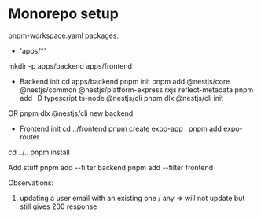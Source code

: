 # Monorepo setup

pnpm-workspace.yaml
packages:

- 'apps/\*'

mkdir -p apps/backend apps/frontend

- Backend init
  cd apps/backend
  pnpm init
  pnpm add @nestjs/core @nestjs/common @nestjs/platform-express rxjs reflect-metadata
  pnpm add -D typescript ts-node @nestjs/cli
  pnpm dlx @nestjs/cli init

OR
pnpm dlx @nestjs/cli new backend

- Frontend init
  cd ../frontend
  pnpm create expo-app .
  pnpm add expo-router

cd ../..
pnpm install

Add stuff
pnpm add <package-name> --filter backend
pnpm add <package-name> --filter frontend



Observations:
1. updating a user email with an existing one / any => will not update but still gives 200 response